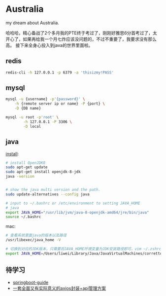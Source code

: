 # Australia
my dream about Australia.

哈哈哈，精心备战了2个多月我的PTE终于考过了，刚刚好雅思6分首考过了，太开心了，如果再给我一个月七炸应该没问题的，不过不重要了，我要求没有那么高。
接下来全身心投入到java的世界里面啦。

## redis

```bash
redis-cli -h 127.0.0.1 -p 6379 -a 'thisizmy!PASS'
```

## mysql

```bash
mysql -u {username} -p'{password}' \
    -h {remote server ip or name} -P {port} \
    -D {DB name}

mysql -u root -p'root' \
        -h 127.0.0.1 -P 3306 \
        -D local
```

## java

[install](https://docs.datastax.com/en/jdk-install/doc/jdk-install/installOpenJdkDeb.html):

```bash
# install OpenJDK8
sudo apt-get update
sudo apt-get install openjdk-8-jdk
java -version


# show the java multi version and the path.
sudo update-alternatives --config java

# input to ~/.bashrc or /etc/environment to setting JAVA_HOME
# java
export JAVA_HOME="/usr/lib/jvm/java-8-openjdk-amd64/jre/bin/java"
source ~/.bashrc
```

mac:

```bash
# 查看系统里面java的版本以及路径
/usr/libexec/java_home -V

# 切换到对应的JDK版本，只需要将JAVA_HOME环境变量为JDK安装路径即可，vim ~/.zshrc
export JAVA_HOME=/Users/liwei/Library/Java/JavaVirtualMachines/corretto-1.8.0_412/Contents/Home
```

## 待学习

- [springboot-guide](https://github.com/CodingDocs/springboot-guide)
- [一套全面又有实际意义的axios封装+api管理方案](https://github.com/slevin57/Blog/issues/11)
